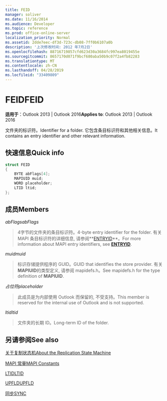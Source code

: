 ```yaml
---
title: FEID
manager: soliver
ms.date: 11/16/2014
ms.audience: Developer
ms.topic: reference
ms.prod: office-online-server
localization_priority: Normal
ms.assetid: 2dde7eec-df3d-723c-db08-7ff0b6107a0b
description: '上次修改时间: 2012 年7月2日'
ms.openlocfilehash: 88716719857cfd623d30a3684fc997ea8019455e
ms.sourcegitcommit: 8657170d071f9bcf680aba50b9c07f2a4fb82283
ms.translationtype: MT
ms.contentlocale: zh-CN
ms.lasthandoff: 04/28/2019
ms.locfileid: "33409809"
---
```

# <a name="feid"></a><span data-ttu-id="0e0bb-103">FEID</span><span class="sxs-lookup"><span data-stu-id="0e0bb-103">FEID</span></span>

 
  
<span data-ttu-id="0e0bb-104">**适用于**：Outlook 2013 | Outlook 2016</span><span class="sxs-lookup"><span data-stu-id="0e0bb-104">**Applies to**: Outlook 2013 | Outlook 2016</span></span> 
  
<span data-ttu-id="0e0bb-105">文件夹的标识符。</span><span class="sxs-lookup"><span data-stu-id="0e0bb-105">Identifier for a folder.</span></span> <span data-ttu-id="0e0bb-106">它包含条目标识符和其他相关信息。</span><span class="sxs-lookup"><span data-stu-id="0e0bb-106">It contains an entry identifier and other relevant information.</span></span>
  
## <a name="quick-info"></a><span data-ttu-id="0e0bb-107">快速信息</span><span class="sxs-lookup"><span data-stu-id="0e0bb-107">Quick info</span></span>

```cpp
struct FEID 
{ 
    BYTE abFlags[4]; 
    MAPIUID muid; 
    WORD placeholder; 
    LTID ltid; 
};
```

## <a name="members"></a><span data-ttu-id="0e0bb-108">成员</span><span class="sxs-lookup"><span data-stu-id="0e0bb-108">Members</span></span>

 <span data-ttu-id="0e0bb-109">_abFlags_</span><span class="sxs-lookup"><span data-stu-id="0e0bb-109">_abFlags_</span></span>
  
> <span data-ttu-id="0e0bb-110">4字节的文件夹的条目标识符。</span><span class="sxs-lookup"><span data-stu-id="0e0bb-110">4-byte entry identifier for the folder.</span></span> <span data-ttu-id="0e0bb-111">有关 MAPI 条目标识符的详细信息, 请参阅**[ENTRYID](entryid.md)**。</span><span class="sxs-lookup"><span data-stu-id="0e0bb-111">For more information about MAPI entry identifiers, see **[ENTRYID](entryid.md)**.</span></span> 
    
 <span data-ttu-id="0e0bb-112">_muid_</span><span class="sxs-lookup"><span data-stu-id="0e0bb-112">_muid_</span></span>
  
> <span data-ttu-id="0e0bb-113">标识存储提供程序的 GUID。</span><span class="sxs-lookup"><span data-stu-id="0e0bb-113">GUID that identifies the store provider.</span></span> <span data-ttu-id="0e0bb-114">有关**MAPIUID**的类型定义, 请参阅 mapidefs.h。</span><span class="sxs-lookup"><span data-stu-id="0e0bb-114">See mapidefs.h for the type definition of **MAPIUID**.</span></span> 
    
 <span data-ttu-id="0e0bb-115">_占位符_</span><span class="sxs-lookup"><span data-stu-id="0e0bb-115">_placeholder_</span></span>
  
> <span data-ttu-id="0e0bb-116">此成员是为内部使用 Outlook 而保留的, 不受支持。</span><span class="sxs-lookup"><span data-stu-id="0e0bb-116">This member is reserved for the internal use of Outlook and is not supported.</span></span>
    
 <span data-ttu-id="0e0bb-117">_ltid_</span><span class="sxs-lookup"><span data-stu-id="0e0bb-117">_ltid_</span></span>
  
> <span data-ttu-id="0e0bb-118">文件夹的长期 ID。</span><span class="sxs-lookup"><span data-stu-id="0e0bb-118">Long-term ID of the folder.</span></span>
    
## <a name="see-also"></a><span data-ttu-id="0e0bb-119">另请参阅</span><span class="sxs-lookup"><span data-stu-id="0e0bb-119">See also</span></span>



[<span data-ttu-id="0e0bb-120">关于复制状态机</span><span class="sxs-lookup"><span data-stu-id="0e0bb-120">About the Replication State Machine</span></span>](about-the-replication-state-machine.md)
  
[<span data-ttu-id="0e0bb-121">MAPI 常量</span><span class="sxs-lookup"><span data-stu-id="0e0bb-121">MAPI Constants</span></span>](mapi-constants.md)
  
[<span data-ttu-id="0e0bb-122">LTID</span><span class="sxs-lookup"><span data-stu-id="0e0bb-122">LTID</span></span>](ltid.md)
  
[<span data-ttu-id="0e0bb-123">UPFLD</span><span class="sxs-lookup"><span data-stu-id="0e0bb-123">UPFLD</span></span>](upfld.md)
  
[<span data-ttu-id="0e0bb-124">同步</span><span class="sxs-lookup"><span data-stu-id="0e0bb-124">SYNC</span></span>](sync.md)

